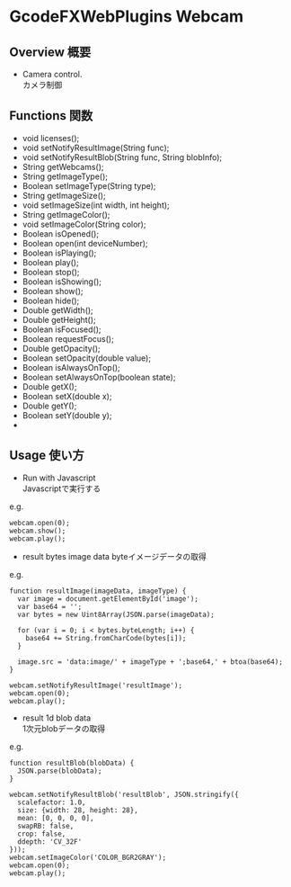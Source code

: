 # GcodeFXWebPlugins Webcam
## Overview 概要
 * Camera control.  
 カメラ制御
## Functions 関数
 * void licenses();
 * void setNotifyResultImage(String func);
 * void setNotifyResultBlob(String func, String blobInfo);
 * String getWebcams();
 * String getImageType();
 * Boolean setImageType(String type);
 * String getImageSize();
 * void setImageSize(int width, int height);
 * String getImageColor();
 * void setImageColor(String color);
 * Boolean isOpened();
 * Boolean open(int deviceNumber);
 * Boolean isPlaying();
 * Boolean play();
 * Boolean stop();
 * Boolean isShowing();
 * Boolean show();
 * Boolean hide();
 * Double getWidth();
 * Double getHeight();
 * Boolean isFocused();
 * Boolean requestFocus();
 * Double getOpacity();
 * Boolean setOpacity(double value);
 * Boolean isAlwaysOnTop();
 * Boolean setAlwaysOnTop(boolean state);
 * Double getX();
 * Boolean setX(double x);
 * Double getY();
 * Boolean setY(double y);
 * 
## Usage 使い方
 * Run with Javascript  
 Javascriptで実行する  

e.g.  
```
webcam.open(0);
webcam.show();
webcam.play();
```


 * result bytes image data 
 byteイメージデータの取得  

e.g.  
```
function resultImage(imageData, imageType) {
  var image = document.getElementById('image');
  var base64 = '';
  var bytes = new Uint8Array(JSON.parse(imageData);
  
  for (var i = 0; i < bytes.byteLength; i++) {
    base64 += String.fromCharCode(bytes[i]);
  }
  
  image.src = 'data:image/' + imageType + ';base64,' + btoa(base64);
}

webcam.setNotifyResultImage('resultImage');
webcam.open(0);
webcam.play();
```


 * result 1d blob data  
 1次元blobデータの取得 

e.g.
```
function resultBlob(blobData) {
  JSON.parse(blobData);
}

webcam.setNotifyResultBlob('resultBlob', JSON.stringify({
  scalefactor: 1.0,
  size: {width: 28, height: 28},
  mean: [0, 0, 0, 0],
  swapRB: false,
  crop: false,
  ddepth: 'CV_32F'
}));
webcam.setImageColor('COLOR_BGR2GRAY');
webcam.open(0);
webcam.play();
```
